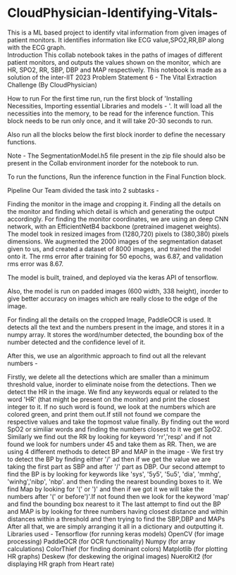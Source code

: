 # CloudPhysician-Identifying-Vitals-
This is a ML based project to identify vital information from given images of patient monitors. It identifies information like ECG value,SPO2,RR,BP along with the ECG graph.  
Introduction
This collab notebook takes in the paths of images of different patient monitors, and outputs the values shown on the monitor, which are HR, SPO2, RR, SBP, DBP and MAP respectively. This notebook is made as a solution of the inter-IIT 2023 Problem Statement 6 - The Vital Extraction Challenge (By CloudPhysician)

How to run
For the first time run, run the first block of 'Installing Necessities, Importing essential Libraries and models - '. It will load all the necessities into the memory, to be read for the inference function. This block needs to be run only once, and it will take 20-30 seconds to run.

Also run all the blocks below the first block inorder to define the necessary functions.

Note - The SegmentationModel.h5 file present in the zip file should also be present in the Collab environment inorder for the notebook to run.

To run the functions, Run the inference function in the Final Function block.

Pipeline
Our Team divided the task into 2 subtasks -

Finding the monitor in the image and cropping it.
Finding all the details on the monitor and finding which detail is which and generating the output accordingly.
For finding the monitor coordinates, we are using an deep CNN network, with an EfficientNetB4 backbone (pretrained imagenet weights). The model took in resized images from (1280,720) pixels to (380,380) pixels dimensions. We augmented the 2000 images of the segmentation dataset given to us, and created a dataset of 8000 images, and trained the model onto it. The rms error after training for 50 epochs, was 6.87, and validation rms error was 8.67.

The model is built, trained, and deployed via the keras API of tensorflow.

Also, the model is run on padded images (600 width, 338 height), inorder to give better accuracy on images which are really close to the edge of the image.


For finding all the details on the cropped Image, PaddleOCR is used. It detects all the text and the numbers present in the image, and stores it in a numpy array. It stores the word/number detected, the bounding box of the number detected and the confidence level of it.


After this, we use an algorithmic approach to find out all the relevant numbers -

Firstly, we delete all the detections which are smaller than a minimum threshold value, inorder to eliminate noise from the detections.
Then we detect the HR in the image. We find any keywords equal or related to the word 'HR' (that might be present on the monitor) and print the closest integer to it. If no such word is found, we look at the numbers which are colored green, and print them out.If still not found we compare the respective values and take the topmost value finally.
By finding out the word SpO2 or similiar words and finding the numbers closest to it we get SpO2.
Similarly we find out the RR by looking for keyword 'rr','resp' and if not found we look for numbers under 45 and take them as RR.
Then, we are using 4 different methods to detect BP and MAP in the image -
We first try to detect the BP by finding either '/' ad then if we get the value we are taking the first part as SBP and after '/' part as DBP.
Our second attempt to find the BP is by looking for keywords like 'sys', '5y5', '5u5', 'dia', 'mmhg', 'winhg','nibp', 'nbp'. and then finding the nearest bounding boxes to it.
We find Map by looking for '(' or ')' and then if we got it we will take the numbers after '(' or before')'.If not found then we look for the keyword 'map' and find the bounding box nearest to it
The last attempt to find out the BP and MAP is by looking for three numbers having closest distance and within distances within a threshold and then trying to find the SBP,DBP and MAPs
After all that, we are simply arranging it all in a dictionary and outputting it.
Libraries used -
Tensorflow (for running keras models)
OpenCV (for image processing)
PaddleOCR (for OCR functionality)
Numpy (for array calculations)
ColorThief (for finding dominant colors)
Matplotlib (for plotting HR graphs)
Deskew (for deskewing the original images)
NueroKit2 (for displaying HR graph from Heart rate)
